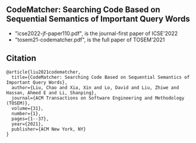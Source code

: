 ## CodeMatcher: Searching Code Based on Sequential Semantics of Important Query Words

- "icse2022-jf-paper110.pdf", is the journal-first paper of ICSE'2022
- "tosem21-codematcher.pdf", is the full paper of TOSEM'2021

## Citation
```
@article{liu2021codematcher,
  title={CodeMatcher: Searching Code Based on Sequential Semantics of Important Query Words},
  author={Liu, Chao and Xia, Xin and Lo, David and Liu, Zhiwe and Hassan, Ahmed E and Li, Shanping},
  journal={ACM Transactions on Software Engineering and Methodology (TOSEM)},
  volume={31},
  number={1},
  pages={1--37},
  year={2021},
  publisher={ACM New York, NY}
}
```
